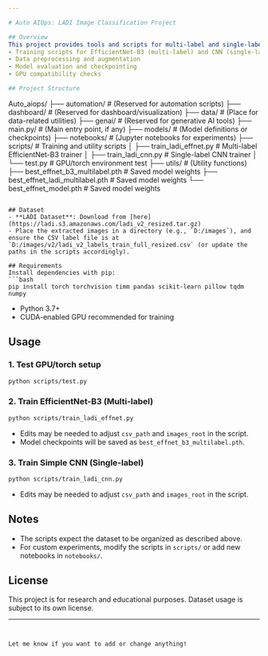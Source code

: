 ```yaml
---

# Auto AIOps: LADI Image Classification Project

## Overview
This project provides tools and scripts for multi-label and single-label image classification using deep learning, focused on the LADI dataset. It includes:
- Training scripts for EfficientNet-B3 (multi-label) and CNN (single-label) models
- Data preprocessing and augmentation
- Model evaluation and checkpointing
- GPU compatibility checks

## Project Structure
```
Auto_aiops/
  ├── automation/           # (Reserved for automation scripts)
  ├── dashboard/            # (Reserved for dashboard/visualization)
  ├── data/                 # (Place for data-related utilities)
  ├── genai/                # (Reserved for generative AI tools)
  ├── main.py/              # (Main entry point, if any)
  ├── models/               # (Model definitions or checkpoints)
  ├── notebooks/            # (Jupyter notebooks for experiments)
  ├── scripts/              # Training and utility scripts
  │     ├── train_ladi_effnet.py   # Multi-label EfficientNet-B3 trainer
  │     ├── train_ladi_cnn.py      # Single-label CNN trainer
  │     └── test.py                # GPU/torch environment test
  ├── utils/                # (Utility functions)
  ├── best_effnet_b3_multilabel.pth   # Saved model weights
  ├── best_effnet_ladi_multilabel.pth # Saved model weights
  └── best_effnet_model.pth           # Saved model weights
```

## Dataset
- **LADI Dataset**: Download from [here](https://ladi.s3.amazonaws.com/ladi_v2_resized.tar.gz)
- Place the extracted images in a directory (e.g., `D:/images`), and ensure the CSV label file is at `D:/images/v2/ladi_v2_labels_train_full_resized.csv` (or update the paths in the scripts accordingly).

## Requirements
Install dependencies with pip:
```bash
pip install torch torchvision timm pandas scikit-learn pillow tqdm numpy
```

- Python 3.7+
- CUDA-enabled GPU recommended for training

## Usage

### 1. Test GPU/torch setup
```bash
python scripts/test.py
```

### 2. Train EfficientNet-B3 (Multi-label)
```bash
python scripts/train_ladi_effnet.py
```
- Edits may be needed to adjust `csv_path` and `images_root` in the script.
- Model checkpoints will be saved as `best_effnet_b3_multilabel.pth`.

### 3. Train Simple CNN (Single-label)
```bash
python scripts/train_ladi_cnn.py
```
- Edits may be needed to adjust `csv_path` and `images_root` in the script.

## Notes
- The scripts expect the dataset to be organized as described above.
- For custom experiments, modify the scripts in `scripts/` or add new notebooks in `notebooks/`.

## License
This project is for research and educational purposes. Dataset usage is subject to its own license.

---
```


Let me know if you want to add or change anything!
